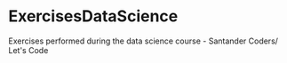 # ExercisesDataScience
Exercises performed during the data science course - Santander Coders/ Let's Code
